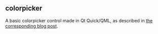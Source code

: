 colorpicker
------------
A basic colorpicker control made in Qt Quick/QML, as described in [the corresponding blog post](http://blog.ruslans.com/2010/12/cute-quick-colorpicker.html).
